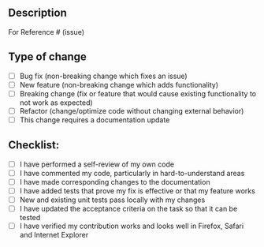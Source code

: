 ## Description

<!--  
- Summary of the change and which issue is fixed.
- Relevant motivation and context.
- List any dependencies that are required for this change.
-->

For Reference # (issue)

## Type of change

<!-- Please delete options that are not relevant -->

- [ ] Bug fix (non-breaking change which fixes an issue)
- [ ] New feature (non-breaking change which adds functionality)
- [ ] Breaking change (fix or feature that would cause existing functionality to not work as expected)
- [ ] Refactor (change/optimize code without changing external behavior)
- [ ] This change requires a documentation update

## Checklist:

- [ ] I have performed a self-review of my own code
- [ ] I have commented my code, particularly in hard-to-understand areas
- [ ] I have made corresponding changes to the documentation
- [ ] I have added tests that prove my fix is effective or that my feature works
- [ ] New and existing unit tests pass locally with my changes
- [ ] I have updated the acceptance criteria on the task so that it can be tested
- [ ] I have verified my contribution works and looks well in Firefox, Safari and Internet Explorer
